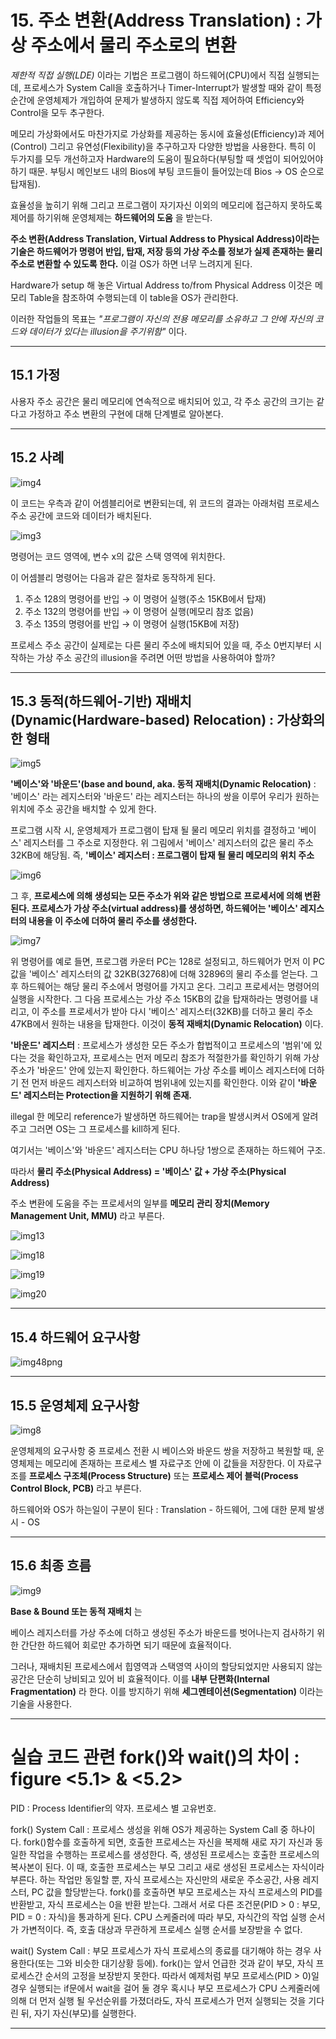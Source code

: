 # 15. 주소 변환(Address Translation) : 가상 주소에서 물리 주소로의 변환

*제한적 직접 실행(LDE)* 이라는 기법은 프로그램이 하드웨어(CPU)에서 직접 실행되는데, 프로세스가 System Call을 호출하거나 Timer-Interrupt가 발생할 때와 같이 특정 순간에 운영체제가 개입하여 문제가 발생하지 않도록 직접 제어하여 Efficiency와 Control을 모두 추구한다.

메모리 가상화에서도 마찬가지로 가상화를 제공하는 동시에 효율성(Efficiency)과 제어(Control) 그리고 유연성(Flexibility)을 추구하고자 다양한 방법을 사용한다. 특히 이 두가지를 모두 개선하고자 Hardware의 도움이 필요하다(부팅할 때 셋업이 되어있어야 하기 때문. 부팅시 메인보드 내의 Bios에 부팅 코드들이 들어있는데 Bios → OS 순으로 탑재됨).

효율성을 높히기 위해 그리고 프로그램이 자기자신 이외의 메모리에 접근하지 못하도록 제어를 하기위해 운영체제는 **하드웨어의 도움** 을 받는다.

**주소 변환(Address Translation, Virtual Address to Physical Address)이라는 기술은 하드웨어가 명령어 반입, 탑재, 저장 등의 가상 주소를 정보가 실제 존재하는 물리 주소로 변환할 수 있도록 한다.** 이걸 OS가 하면 너무 느려지게 된다.

Hardware가 setup 해 놓은 Virtual Address to/from Physical Address 이것은 메모리 Table을 참조하여 수행되는데 이 table을 OS가 관리한다.

이러한 작업들의 목표는 *"프로그램이 자신의 전용 메모리를 소유하고 그 안에 자신의 코드와 데이터가 있다는 illusion을 주기위함"* 이다.

---

## 15.1 가정

사용자 주소 공간은 물리 메모리에 연속적으로 배치되어 있고, 각 주소 공간의 크기는 같다고 가정하고 주소 변환의 구현에 대해 단계별로 알아본다.

---

## 15.2 사례

![img4](https://user-images.githubusercontent.com/35681772/59989745-720b5580-967b-11e9-8f64-576226588673.png)

이 코드는 우측과 같이 어셈블리어로 변환되는데, 위 코드의 결과는 아래처럼 프로세스 주소 공간에 코드와 데이터가 배치된다.
  
![img3](https://user-images.githubusercontent.com/35681772/59989753-7a639080-967b-11e9-9bba-3b95af5b7a5a.png)

명령어는 코드 영역에, 변수 x의 값은 스택 영역에 위치한다.

이 어셈블리 명령어는 다음과 같은 절차로 동작하게 된다.
  1. 주소 128의 명령어를 반입 → 이 명령어 실행(주소 15KB에서 탑재)
  2. 주소 132의 명령어를 반입 → 이 명령어 실행(메모리 참조 없음)
  3. 주소 135의 명령어를 반입 → 이 명령어 실행(15KB에 저장)

프로세스 주소 공간이 실제로는 다른 물리 주소에 배치되어 있을 때, 주소 0번지부터 시작하는 가상 주소 공간의 illusion을 주려면 어떤 방법을 사용하여야 할까?

---

## 15.3 동적(하드웨어-기반) 재배치(Dynamic(Hardware-based) Relocation) : 가상화의 한 형태

![img5](https://user-images.githubusercontent.com/35681772/59989771-82233500-967b-11e9-9b0c-fe6f65227081.png)

**'베이스'와 '바운드'(base and bound, aka. 동적 재배치(Dynamic Relocation)** : '베이스' 라는 레지스터와 '바운드' 라는 레지스터는 하나의 쌍을 이루어 우리가 원하는 위치에 주소 공간을 배치할 수 있게 한다. 

프로그램 시작 시, 운영체제가 프로그램이 탑재 될 물리 메모리 위치를 결정하고 '베이스' 레지스터를 그 주소로 지정한다. 위 그림에서 '베이스' 레지스터의 값은 물리 주소 32KB에 해당됨. 즉, **'베이스' 레지스터 : 프로그램이 탑재 될 물리 메모리의 위치 주소**

![img6](https://user-images.githubusercontent.com/35681772/59989778-894a4300-967b-11e9-9733-727558acf547.png)

그 후, **프로세스에 의해 생성되는 모든 주소가 위와 같은 방법으로 프로세서에 의해 변환된다. 프로세스가 가상 주소(virtual address)를 생성하면, 하드웨어는 '베이스' 레지스터의 내용을 이 주소에 더하여 물리 주소를 생성한다.**

![img7](https://user-images.githubusercontent.com/35681772/59989786-8fd8ba80-967b-11e9-85ca-6bb831879d5d.png)

위 명령어를 예로 들면, 프로그램 카운터 PC는 128로 설정되고, 하드웨어가 먼저 이 PC 값을 '베이스' 레지스터의 값 32KB(32768)에 더해 32896의 물리 주소를 얻는다. 그 후 하드웨어는 해당 물리 주소에서 명령어를 가지고 온다. 그리고 프로세서는 명령어의 실행을 시작한다. 그 다음 프로세스는 가상 주소 15KB의 값을 탑재하라는 명령어를 내리고, 이 주소를 프로세서가 받아 다시 '베이스' 레지스터(32KB)를 더하고 물리 주소 47KB에서 원하는 내용을 탑재한다. 이것이 **동적 재배치(Dynamic Relocation)** 이다.

**'바운드' 레지스터** : 프로세스가 생성한 모든 주소가 합법적이고 프로세스의 '범위'에 있다는 것을 확인하고자, 프로세스는 먼저 메모리 참조가 적절한가를 확인하기 위해 가상 주소가 '바운드' 안에 있는지 확인한다. 하드웨어는 가상 주소를 베이스 레지스터에 더하기 전 먼저 바운드 레지스터와 비교하여 범위내에 있는지를 확인한다. 이와 같이 **'바운드' 레지스터는 Protection을 지원하기 위해 존재.**

illegal 한 메모리 reference가 발생하면 하드웨어는 trap을 발생시켜서 OS에게 알려주고 그러면 OS는 그 프로세스를 kill하게 된다.

여기서는 '베이스'와 '바운드' 레지스터는 CPU 하나당 1쌍으로 존재하는 하드웨어 구조.

따라서 **물리 주소(Physical Address) = '베이스' 값 + 가상 주소(Physical Address)**

주소 변환에 도움을 주는 프로세서의 일부를 **메모리 관리 장치(Memory Management Unit, MMU)** 라고 부른다.

![img13](https://user-images.githubusercontent.com/35681772/59989797-98c98c00-967b-11e9-9a3c-76b90b03e50f.png)

![img18](https://user-images.githubusercontent.com/35681772/59989813-9f580380-967b-11e9-8d1a-8ea63b110179.png)

![img19](https://user-images.githubusercontent.com/35681772/59989827-a848d500-967b-11e9-95c4-cd4607867f38.png)

![img20](https://user-images.githubusercontent.com/35681772/59989838-aed74c80-967b-11e9-9ca6-2d2551de535f.png)

---

## 15.4 하드웨어 요구사항

![img48png](https://user-images.githubusercontent.com/35681772/59989845-b696f100-967b-11e9-8d6e-c2c7eb0b478d.png)

---

## 15.5 운영체제 요구사항

![img8](https://user-images.githubusercontent.com/35681772/59989855-bf87c280-967b-11e9-954b-8f1c351be2be.png)

운영체제의 요구사항 중 프로세스 전환 시 베이스와 바운드 쌍을 저장하고 복원할 때, 운영체제는 메모리에 존재하는 프로세스 별 자료구조 안에 이 값들을 저장한다. 이 자료구조를 **프로세스 구조체(Process Structure)** 또는 **프로세스 제어 블럭(Process Control Block, PCB)** 라고 부른다.

하드웨어와 OS가 하는일이 구분이 된다 : Translation - 하드웨어, 그에 대한 문제 발생시 - OS

---

## 15.6 최종 흐름

![img9](https://user-images.githubusercontent.com/35681772/59989861-c4e50d00-967b-11e9-9fcf-6430e93e4f9a.png)

**Base & Bound 또는 동적 재배치** 는

베이스 레지스터를 가상 주소에 더하고 생성된 주소가 바운드를 벗어나는지 검사하기 위한 간단한 하드웨어 회로만 추가하면 되기 때문에 효율적이다.

그러나, 재배치된 프로세스에서 힙영역과 스택영역 사이의 할당되었지만 사용되지 않는 공간은 단순히 낭비되고 있어 비 효율적이다. 이를 **내부 단편화(Internal Fragmentation)** 라 한다. 이를 방지하기 위해 **세그멘테이션(Segmentation)** 이라는 기술을 사용한다.

---

# 실습 코드 관련 fork()와 wait()의 차이 : figure <5.1> & <5.2>

PID : Process Identifier의 약자. 프로세스 별 고유번호.
  
fork() System Call : 프로세스 생성을 위해 OS가 제공하는 System Call 중 하나이다. fork()함수를 호출하게 되면, 호출한 프로세스는 자신을 복제해 새로 자기 자신과 동일한 작업을 수행하는 프로세스를 생성한다. 즉, 생성된 프로세스는 호출한 프로세스의 복사본이 된다. 이 때, 호출한 프로세스는 부모 그리고 새로 생성된 프로세스는 자식이라 부른다. 하는 작업만 동일할 뿐, 자식 프로세스는 자신만의 새로운 주소공간, 사용 레지스터, PC 값을 할당받는다. fork()를 호출하면 부모 프로세스는 자식 프로세스의 PID를 반환받고, 자식 프로세스는 0을 반환 받는다. 그래서 서로 다른 조건문(PID > 0 : 부모, PID = 0 : 자식)을 통과하게 된다. CPU 스케줄러에 따라 부모, 자식간의 작업 실행 순서가 가변적이다. 즉, 호출 대상과 무관하게 프로세스 실행 순서를 보장받을 수 없다.

wait() System Call : 부모 프로세스가 자식 프로세스의 종료를 대기해야 하는 경우 사용한다(또는 그와 비슷한 대기상황 등에). fork()는 앞서 언급한 것과 같이 부모, 자식 프로세스간 순서의 고정을 보장받지 못한다. 따라서 예제처럼 부모 프로세스(PID > 0)일 경우 실행되는 if문에서 wait을 걸어 둘 경우 혹시나 부모 프로세스가 CPU 스케줄러에 의해 더 먼저 실행 될 우선순위를 가졌더라도, 자식 프로세스가 먼저 실행되는 것을 기다린 뒤, 자기 자신(부모)를 실행한다.

---